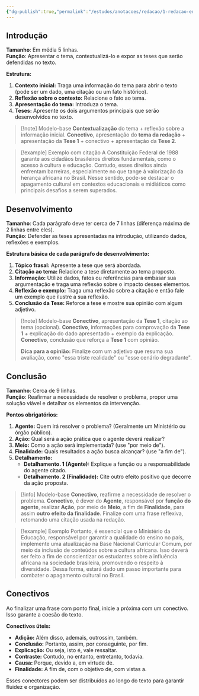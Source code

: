 ```yaml
---
{"dg-publish":true,"permalink":"/estudos/anotacoes/redacao/1-redacao-enem/1-3-estruturas-da-redacao/","updated":"2025-03-08T18:09:44.396-03:00"}
---
```


## Introdução

**Tamanho**: Em média 5 linhas.  
**Função**: Apresentar o tema, contextualizá-lo e expor as teses que serão defendidas no texto.

**Estrutura:**

1. **Contexto inicial:** Traga uma informação do tema para abrir o texto (pode ser um dado, uma citação ou um fato histórico).
2. **Reflexão sobre o contexto:** Relacione o fato ao tema.
3. **Apresentação do tema:** Introduza o tema.
4. **Teses:** Apresente os dois argumentos principais que serão desenvolvidos no texto.

> [!note] Modelo-base
> **Contextualização** do tema + reflexão sobre a informação inicial. **Conectivo**, apresentação do **tema da redação** + apresentação da **Tese 1** + conectivo + apresentação da **Tese 2**.

> [!example] Exemplo com citação
> A Constituição Federal de 1988 garante aos cidadãos brasileiros direitos fundamentais, como o acesso à cultura e educação. Contudo, esses direitos ainda enfrentam barreiras, especialmente no que tange à valorização da herança africana no Brasil. Nesse sentido, pode-se destacar o apagamento cultural em contextos educacionais e midiáticos como principais desafios a serem superados.

## Desenvolvimento

**Tamanho**: Cada parágrafo deve ter cerca de 7 linhas (diferença máxima de 2 linhas entre eles).  
**Função**: Defender as teses apresentadas na introdução, utilizando dados, reflexões e exemplos.

**Estrutura básica de cada parágrafo de desenvolvimento:**

1. **Tópico frasal:** Apresente a tese que será abordada.
2. **Citação ao tema:** Relacione a tese diretamente ao tema proposto.
3. **Informação:** Utilize dados, fatos ou referências para embasar sua argumentação e traga uma reflexão sobre o impacto desses elementos.
4. **Reflexão e exemplo:** Traga uma reflexão sobre a citação e então fale um exemplo que ilustre a sua reflexão.
5. **Conclusão da Tese:** Reforce a tese e mostre sua opinião com algum adjetivo.

> [!note] Modelo-base
> **Conectivo**, apresentação da **Tese 1**, citação ao tema (opcional). **Conectivo**, informações para comprovação da **Tese 1** + explicação do dado apresentado + exemplo da explicação. **Conectivo**, conclusão que reforça a **Tese 1** com opinião.
> 
> **Dica para a opinião:** Finalize com um adjetivo que resuma sua avaliação, como "essa triste realidade" ou "esse cenário degradante".

## Conclusão

**Tamanho**: Cerca de 9 linhas.  
**Função**: Reafirmar a necessidade de resolver o problema, propor uma solução viável e detalhar os elementos da intervenção.

**Pontos obrigatórios:**

1. **Agente:** Quem irá resolver o problema? (Geralmente um Ministério ou órgão público).
2. **Ação:** Qual será a ação prática que o agente deverá realizar?
3. **Meio:** Como a ação será implementada? (use "por meio de").
4. **Finalidade:** Quais resultados a ação busca alcançar? (use "a fim de").
5. **Detalhamento:**
    - **Detalhamento. 1 (Agente):** Explique a função ou a responsabilidade do agente citado.
    - **Detalhamento. 2 (Finalidade):** Cite outro efeito positivo que decorre da ação proposta.

> [!info] Modelo-base
> **Conectivo**, reafirme a necessidade de resolver o problema. **Conectivo**, é dever do **Agente**, responsável por **função do agente**, realizar **Ação**, por meio de **Meio**, a fim de **Finalidade**, para assim **outro efeito da finalidade**. Finalize com uma frase reflexiva, retomando uma citação usada na redação.

> [!example] Exemplo
> Portanto, é essencial que o Ministério da Educação, responsável por garantir a qualidade do ensino no país, implemente uma atualização na Base Nacional Curricular Comum, por meio da inclusão de conteúdos sobre a cultura africana. Isso deverá ser feito a fim de conscientizar os estudantes sobre a influência africana na sociedade brasileira, promovendo o respeito à diversidade. Dessa forma, estará dado um passo importante para combater o apagamento cultural no Brasil.

## Conectivos

Ao finalizar uma frase com ponto final, inicie a próxima com um conectivo. Isso garante a coesão do texto.

**Conectivos úteis:**

- **Adição:** Além disso, ademais, outrossim, também.
- **Conclusão:** Portanto, assim, por conseguinte, por fim.
- **Explicação:** Ou seja, isto é, vale ressaltar.
- **Contraste:** Contudo, no entanto, entretanto, todavia.
- **Causa:** Porque, devido a, em virtude de.
- **Finalidade:** A fim de, com o objetivo de, com vistas a.

Esses conectores podem ser distribuídos ao longo do texto para garantir fluidez e organização.
